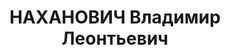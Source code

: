 ---
title: НАХАНОВИЧ Владимир Леонтьевич
description: Род. в 1902, член ВКП(б) с 1924. Батальонный комиссар, начальник Новосибирского
  ДКА. Арестован 06.03.1937. Приговорен ВК ВС СССР 29.10.1937. Расстрелян 29.10.1937.
  Реабилитирован в 1956
---